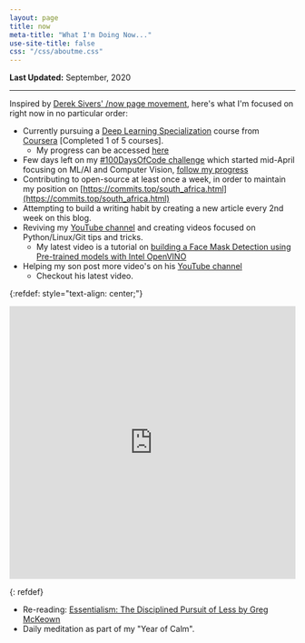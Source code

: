 ```yaml
---
layout: page
title: now
meta-title: "What I'm Doing Now..."
use-site-title: false
css: "/css/aboutme.css"
---
```


**Last Updated:** September, 2020

---

Inspired by [Derek Sivers' /now page movement](https://sivers.org/now3), here's what I'm focused on right now in no particular order:

- Currently pursuing a [Deep Learning Specialization](https://www.coursera.org/specializations/deep-learning) course from [Coursera](https://www.coursera.org) [Completed 1 of 5 courses].
    - My progress can be accessed [here](https://github.com/mmphego/DeepLearning-AI)
- Few days left on my [#100DaysOfCode challenge](https://www.100daysofcode.com/) which started mid-April focusing on ML/AI and Computer Vision, [follow my progress](https://twitter.com/search?q=%23100DaysOfCode%20%40mphomphego&src=typed_query)
- Contributing to open-source at least once a week, in order to maintain my position on [https://commits.top/south_africa.html](https://commits.top/south_africa.html)
- Attempting to build a writing habit by creating a new article every 2nd week on this blog.
- Reviving my [YouTube channel](https://www.youtube.com/c/MphoMphego1) and creating videos focused on Python/Linux/Git tips and tricks.
    - My latest video is a tutorial on [building a Face Mask Detection using Pre-trained models with Intel OpenVINO](https://www.youtube.com/watch?v=6r6foGbCHQ0)
- Helping my son post more video's on his [YouTube channel](https://www.youtube.com/channel/UC7irAd6J3HB3ulU5j5xO3Dw)
    - Checkout his latest video.

{:refdef: style="text-align: center;"}
<p><div>
<iframe width="100%" height="480" src="https://www.youtube.com/embed/yoQu07ly8WU" frameborder="0" allow="accelerometer; autoplay; encrypted-media; gyroscope; picture-in-picture" allowfullscreen></iframe>
</div></p>
{: refdef}

- Re-reading: [Essentialism: The Disciplined Pursuit of Less by Greg McKeown](https://www.goodreads.com/book/show/18077875-essentialism)
- Daily meditation as part of my "Year of Calm".
